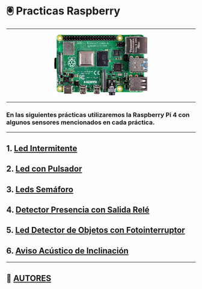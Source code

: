 # 🖲️ Practicas Raspberry

---

<p align="center"><a href="https://www.raspberrypi.com/products/raspberry-pi-4-model-b/"><img src="img/raspberryPi4.jpg" alt="raspberry" width="50%"></a></p>

---

### En las siguientes prácticas utilizaremos la Raspberry Pi 4 con algunos sensores mencionados en cada práctica.

---

## 1. [Led Intermitente](practica1.md)
## 2. [Led con Pulsador](practica2.md)
## 3. [Leds Semáforo](practica3.md)
## 4. [Detector Presencia con Salida Relé](practica4.md)
## 5. [Led Detector de Objetos con Fotointerruptor](practica5.md)
## 6. [Aviso Acústico de Inclinación](practica6.md)

---

## 👤 [AUTORES](autores.md)
